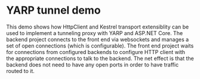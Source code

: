 # YARP tunnel demo

This demo shows how HttpClient and Kestrel transport extensiblity can be used to implement a tunneling proxy with YARP and ASP.NET Core. The backend project connects to the front end via websockets and manages a set of open connections (which is configurable). The front end project waits for connections from configured backends to configure HTTP client with the appropriate connections to talk to the backend. The net effect is that the backend does not need to have any open ports in order to have traffic routed to it.